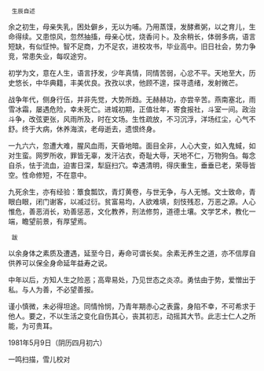      生辰自述 

  余之初生，母亲失乳，困处僻乡，无以为哺。乃用蒸馍，发酵煮粥，以之育儿，生命得续。又患惊风，忽然抽搐，母亲心忧，烧香问卜。及余稍长，体弱多病，语言短缺，有似怔忡。智不足商，力不足农，进校攻书，毕业高中。旧日社会，势力争竞，常患失业，每叹途穷。 

  初学为文，意在人生，语言抒发，少年真情，同情苦弱，心忿不平。天地至大，历史悠长，中华典籍，丰美优良。孜孜以求，他顾不遑，探寻遗绪，发射微芒。 

  战争年代，侧身行伍，并非先觉，大势所趋。无赫赫功，亦尝辛苦。燕南塞北，雨雪冰霜，屡遇危险，幸未死亡。进城初期，正值壮年，寄食报社，斗室一间。政治斗争，改弦更张，风雨所及，时在文场。生性疏放，不习沉浮，洋场红尘，心气不舒。终于大病，休养海滨，老母逝去，遗恨终身。 

  一九六六，忽遭大难，腥风血雨，天昏地暗。面目全非，人心大变，如入鬼蜮，如对生蛮。网罗所收，罪皆无辜，发汗沾衣，奇耻大辱，天地不仁，万物狗刍。每念自杀，怯于流血，迫害日深，犁庭扫穴。幸遇清明，得庆重生，垂垂已老，荣辱皆空。性命修短，不在意中。 

  九死余生，亦有经验：簟食瓢饮，青灯黄卷，与世无争，与人无憾。文士致命，青眼白眼，闭门谢客，以减过衍。贫富易均，人欲难填，刻忮残忍，万恶之源。人心惟危，善恶消长，劝善惩恶，文化教养，刑法修剪，道德土壤。文学艺术，教化一端，瞻望前景，有厚望焉。 

     跋 

  以余身体之素质及遭遇，延至今日，寿命可谓长矣。余素无养生之道，亦不信厚自供养可以保全身命延年益寿之说。 

  中年以后，方知人生之险恶；高卑易处，乃见世态之炎凉。勇怯由于势，爱憎出于私。与人为善，不必望善报。 

  谨小慎微，未必得坦途。同情怜悯，乃青年期赤心之表露，身陷不幸，不可希求于他人。要之，不以生活之变化自伤其心，丧其初志，动摇其大节。此志士仁人之所能，为可贵耳。 

  1981年5月9日（阴历四月初六） 

  一鸣扫描，雪儿校对 

